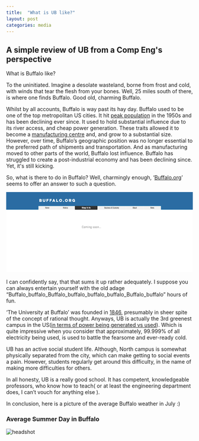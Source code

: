 ```yaml
---
title:  "What is UB like?"
layout: post
categories: media
---
```


## A simple review of UB from a Comp Eng's perspective



What is Buffalo like?

To the uninitiated. Imagine a desolate wasteland, borne from frost and cold, with winds that tear the flesh from your bones. Well, 25 miles south of there, is where one finds Buffalo. Good old, charming Buffalo.

Whilst by all accounts, Buffalo is way past its hay day. Buffalo used to be one of the top metropolitan US cities. It hit [peak population][census] in the 1950s and has been declining ever since. It used to hold substantial influence due to its river access, and cheap power generation. These traits allowed it to become a [manufacturing centre][man] and, and grow to a substantial size. However, over time, Buffalo’s geographic position was no longer essential to the preferred path of shipments and transportation. And as manufacturing moved to other parts of the world, Buffalo lost influence. Buffalo has struggled to create a post-industrial economy and has been declining since. Yet, it's still kicking.

So, what is there to do in Buffalo? Well, charmingly enough, ‘[Buffalo.org][buff]’ seems to offer an answer to such a question.


![todo](/assets/images/todo.png)

I can confidently say, that that sums it up rather adequately.
I suppose you can always entertain yourself with the old adage “Buffalo_buffalo_Buffalo_buffalo_buffalo_buffalo_Buffalo_buffalo”
hours of fun.

‘The University at Buffalo’ was founded in [1846][ub], presumably in sheer spite of the concept of rational thought. Anyways, UB is actually the 3rd greenest campus in the US([in terms of power being generated vs used][green]). Which is quite impressive when you consider that approximately, 99.999% of all electricity being used, is used to battle the fearsome and ever-ready cold.

UB has an active social student life. Although, North campus is somewhat physically separated from the city, which can make getting to social events a pain. However, students regularly get around this difficulty, in the name of making more difficulties for others.

In all honesty, UB is a really good school. It has competent, knowledgeable professors, who know how to teach( or at least the engineering department does, I can’t vouch for anything else ).

In conclusion, here is a picture of the average Buffalo weather in July :) 


### Average Summer Day in Buffalo
![headshot](/assets/images/IMG_0177.png)


[census]: https://web.archive.org/web/20070314031958/http://www.census.gov/population/www/documentation/twps0027.html
[man]: https://web.archive.org/web/20110926220745/http://www.buffalonian.com/history/industry/mayors/Kelly.htm
[buff]: https://www.buffalo.org/
[ub]: https://www.buffalo.edu/home/ub_at_a_glance.html
[green]: https://solarpower.guide/solar-energy-insights/universities-most-green-energy